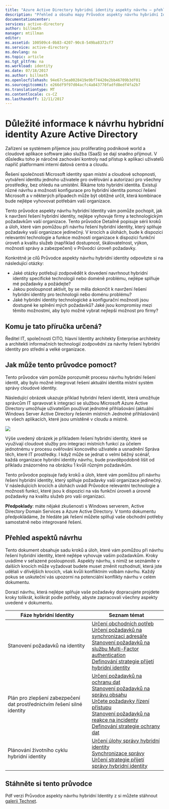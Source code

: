 ```yaml
---
title: "Azure Active Directory hybridní identity aspekty návrhu – přehled | Microsoft Docs"
description: "Přehled a obsahu mapy Průvodce aspekty návrhu hybridní Identity"
documentationcenter: 
services: active-directory
author: billmath
manager: mtillman
editor: 
ms.assetid: 100509c4-0b83-4207-90c8-549ba8372cf7
ms.service: active-directory
ms.devlang: na
ms.topic: article
ms.tgt_pltfrm: na
ms.workload: identity
ms.date: 07/18/2017
ms.author: billmath
ms.openlocfilehash: 94e67c5ea0028419e9bf74420e2bb46709b3df01
ms.sourcegitcommit: e266df9f97d04acfc4a843770fadfd8edf4fa2b7
ms.translationtype: MT
ms.contentlocale: cs-CZ
ms.lasthandoff: 12/11/2017
---
```

# <a name="azure-active-directory-hybrid-identity-design-considerations"></a>Důležité informace k návrhu hybridní identity Azure Active Directory
Zařízení se systémem příjemce jsou proliferating podnikové world a cloudové aplikace software jako služba (SaaS) se dají snadno přijmout. V důsledku toho je náročné zachování kontroly nad přístup k aplikaci uživatelů napříč platformami interní datová centra a cloudu.  

Řešení společnosti Microsoft identity span místní a cloudové schopnosti, vytváření identitu jednoho uživatele pro ověřování a autorizaci pro všechny prostředky, bez ohledu na umístění. Říkáme toto hybridní identita. Existují různé návrhu a možnosti konfigurace pro hybridní identita pomocí řešení Microsoft a v některých případech může být obtížné určit, která kombinace bude nejlépe vyhovovat potřebám vaší organizace. 

Tento průvodce aspekty návrhu hybridní Identity vám pomůže pochopit, jak k navržení řešení hybridní identity, nejlépe vyhovuje firmy a technologickým požadavkům vaší organizace.  Tento průvodce Detailně popisuje sérii kroků a úloh, které vám pomůžou při návrhu řešení hybridní identity, který splňuje požadavky vaší organizace jedinečný. V krocích a úlohách, bude k dispozici relevantní technologie a funkce možností organizace k dispozici funkční úroveň a kvalitu služeb (například dostupnost, škálovatelnost, výkon, možnosti správy a zabezpečení) v Průvodci úroveň požadavky. 

Konkrétně je cílů Průvodce aspekty návrhu hybridní identity odpovězte si na následující otázky: 

* Jaké otázky potřebuji zodpovědět k dovedení navrhnout hybridní identity specifické technologii nebo doméně problému, nejlépe splňuje mé požadavky a požádejte?
* Jakou posloupnost aktivit, by se měla dokončit k navržení řešení hybridní identity pro technologii nebo doménu problému? 
* Jaké hybridní identity technologické a konfigurační možnosti jsou dostupné ke splnění mých požadavků? Jaké jsou kompromisy mezi těmito možnostmi, aby bylo možné vybrat nejlepší možnost pro firmy?

## <a name="who-is-this-guide-intended-for"></a>Komu je tato příručka určená?
 Ředitel IT, společností CITO, hlavní Identity architekty Enterprise architekty a architekti informačních technologií zodpovědní za návrhy řešení hybridní identity pro střední a velké organizace.

## <a name="how-can-this-guide-help-you"></a>Jak může tento průvodce pomoct?
Tento průvodce vám pomůže porozumět procesu návrhu hybridní řešení identit, aby bylo možné integrovat řešení aktuální identita místní systém správy cloudové identity. 

Následující obrázek ukazuje příklad hybridní řešení identit, která umožňuje správcům IT spravovat k integraci se službou Microsoft Azure Active Directory umožňuje uživatelům používat jednotné přihlašování (aktuální Windows Server Active Directory řešením místních Jednotné přihlašování) ve všech aplikacích, které jsou umístěné v cloudu a místně.

![](./media/hybrid-id-design-considerations/hybridID-example.png)

Výše uvedený obrázek je příkladem řešení hybridní identity, které se využívají cloudové služby pro integraci místních funkcí za účelem jednotnému v procesu ověřování koncového uživatele a usnadnění Správa těch, které IT prostředky. I když může se jednat o velmi běžný scénář, každá organizace hybridní identity návrhu, bude pravděpodobně lišit od příkladu znázorněno na obrázku 1 kvůli různým požadavkům. 

Tento průvodce popisuje řady kroků a úloh, které vám pomůžou při návrhu řešení hybridní identity, který splňuje požadavky vaší organizace jedinečný. V následujících krocích a úlohách uvádí Průvodce relevantní technologie a možnosti funkcí, které jsou k dispozici na vás funkční úroveň a úrovně požadavky na kvalitu služeb pro vaši organizaci.

**Předpoklady**: máte nějaké zkušenosti s Windows serverem, Active Directory Domain Services a Azure Active Directory. V tomto dokumentu předpokládáme, že hledáte jak řešení můžete splňují vaše obchodní potřeby samostatně nebo integrované řešení.

## <a name="design-considerations-overview"></a>Přehled aspektů návrhu
Tento dokument obsahuje sadu kroků a úloh, které vám pomůžou při návrhu řešení hybridní identity, které nejlépe vyhovuje vašim požadavkům. Kroky uvádíme v seřazené posloupnosti. Aspekty návrhu, s nimiž se seznámíte v dalších krocích může vyžadovat budete muset změnit rozhodnutí, která jste udělali v dřívějších krocích, však kvůli konfliktním volbám návrhu. Každý pokus se uskuteční vás upozorní na potenciální konflikty návrhu v celém dokumentu. 

Dorazí návrhu, která nejlépe splňuje vaše požadavky dopracujete projdete kroky tolikrát, kolikrát podle potřeby, abyste zapracovali všechny aspekty uvedené v dokumentu. 

| Fáze hybridní Identity | Seznam témat |
| --- | --- |
| Stanovení požadavků na identity |[Určení obchodních potřeb](active-directory-hybrid-identity-design-considerations-business-needs.md)<br> [Určení požadavků na synchronizaci adresáře](active-directory-hybrid-identity-design-considerations-directory-sync-requirements.md)<br> [Stanovení požadavků na službu Multi-Factor authentication](active-directory-hybrid-identity-design-considerations-multifactor-auth-requirements.md)<br> [Definování strategie přijetí hybridní identity](active-directory-hybrid-identity-design-considerations-identity-adoption-strategy.md) |
| Plán pro zlepšení zabezpečení dat prostřednictvím řešení silné identity |[Určení požadavků na ochranu dat](active-directory-hybrid-identity-design-considerations-dataprotection-requirements.md) <br> [Stanovení požadavků na správu obsahu](active-directory-hybrid-identity-design-considerations-contentmgt-requirements.md)<br> [Určete požadavky řízení přístupu](active-directory-hybrid-identity-design-considerations-accesscontrol-requirements.md)<br> [Stanovení požadavků na reakce na incidenty](active-directory-hybrid-identity-design-considerations-incident-response-requirements.md) <br> [Definování strategie ochrany dat](active-directory-hybrid-identity-design-considerations-data-protection-strategy.md) |
| Plánování životního cyklu hybridní identity |[Určení úlohy správy hybridní identity](active-directory-hybrid-identity-design-considerations-hybrid-id-management-tasks.md) <br> [Synchronizace správy](active-directory-hybrid-identity-design-considerations-hybrid-id-management-tasks.md)<br> [Určení strategie přijetí správy hybridní identity](active-directory-hybrid-identity-design-considerations-lifecycle-adoption-strategy.md) |

## <a name="download-this-guide"></a>Stáhněte si tento průvodce
Pdf verzi Průvodce aspekty návrhu hybridní Identity z si můžete stáhnout [galerii Technet](https://gallery.technet.microsoft.com/Azure-Hybrid-Identity-b06c8288). 

